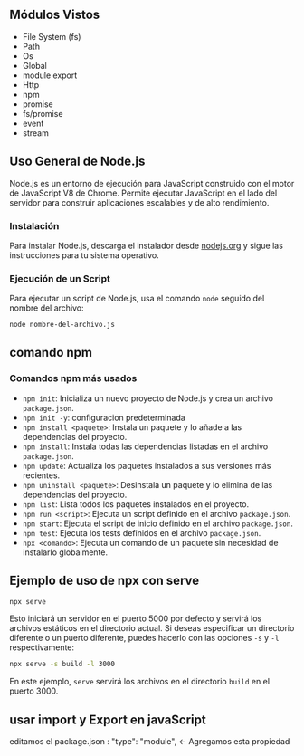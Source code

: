 ## Módulos Vistos

- File System (fs)
- Path
- Os
- Global
- module export 
- Http
- npm
- promise 
- fs/promise
- event
- stream

## Uso General de Node.js

Node.js es un entorno de ejecución para JavaScript construido con el motor de JavaScript V8 de Chrome. Permite ejecutar JavaScript en el lado del servidor para construir aplicaciones escalables y de alto rendimiento.

### Instalación

Para instalar Node.js, descarga el instalador desde [nodejs.org](https://nodejs.org) y sigue las instrucciones para tu sistema operativo.

### Ejecución de un Script

Para ejecutar un script de Node.js, usa el comando `node` seguido del nombre del archivo:

```bash
node nombre-del-archivo.js
```

## comando npm 
### Comandos npm más usados

- `npm init`: Inicializa un nuevo proyecto de Node.js y crea un archivo `package.json`.
- `npm init -y`: configuracion predeterminada 
- `npm install <paquete>`: Instala un paquete y lo añade a las dependencias del proyecto.
- `npm install`: Instala todas las dependencias listadas en el archivo `package.json`.
- `npm update`: Actualiza los paquetes instalados a sus versiones más recientes.
- `npm uninstall <paquete>`: Desinstala un paquete y lo elimina de las dependencias del proyecto.
- `npm list`: Lista todos los paquetes instalados en el proyecto.
- `npm run <script>`: Ejecuta un script definido en el archivo `package.json`.
- `npm start`: Ejecuta el script de inicio definido en el archivo `package.json`.
- `npm test`: Ejecuta los tests definidos en el archivo `package.json`.
- `npx <comando>`: Ejecuta un comando de un paquete sin necesidad de instalarlo globalmente.

## Ejemplo de uso de npx con serve

```bash
npx serve
```

Esto iniciará un servidor en el puerto 5000 por defecto y servirá los archivos estáticos en el directorio actual. Si deseas especificar un directorio diferente o un puerto diferente, puedes hacerlo con las opciones `-s` y `-l` respectivamente:

```bash
npx serve -s build -l 3000
```

En este ejemplo, `serve` servirá los archivos en el directorio `build` en el puerto 3000.


## usar import y Export en javaScript 

editamos el package.json : "type": "module", <- Agregamos esta propiedad
